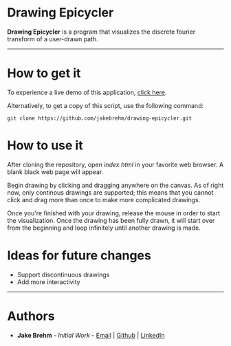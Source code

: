 # Drawing Epicycler

**Drawing Epicycler** is a program that visualizes the discrete fourier transform
of a user-drawn path.

---

# How to get it

To experience a live demo of this application, [click here](https://jakebrehm.com/epicycler/).

Alternatively, to get a copy of this script, use the following command:
```
git clone https://github.com/jakebrehm/drawing-epicycler.git
```

# How to use it

After cloning the repository, open *index.html* in your favorite web browser. A blank black web page will appear.

Begin drawing by clicking and dragging anywhere on the canvas. As of right now, 
only continous drawings are supported; this means that you cannot click and drag 
more than once to make more complicated drawings.

Once you're finished with your drawing, release the mouse in order to start the 
visualization. Once the drawing has been fully drawn, it will start over from 
the beginning and loop infinitely until another drawing is made.

# Ideas for future changes
- Support discontinuous drawings
- Add more interactivity

---

# Authors
- **Jake Brehm** - *Initial Work* - [Email](mailto:jbrehm@tactair.com) | [Github](http://github.com/jakebrehm) | [LinkedIn](http://linkedin.com/in/jacobbrehm)